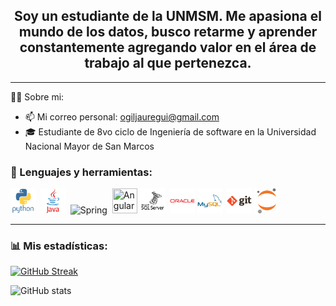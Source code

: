 <div id="header" align="center">
  <h2 align="center">Soy un estudiante de la UNMSM. Me apasiona el mundo de los datos, busco retarme y aprender constantemente agregando valor en el área de trabajo al que pertenezca.</h2>
</div>

---

👨‍💻 Sobre mi:
- 📫 Mi correo personal: ogiljauregui@gmail.com
- 🎓 Estudiante de 8vo ciclo de Ingeniería de software en la Universidad Nacional Mayor de San Marcos

<div align="left">
    <h3>🔨 Lenguajes y herramientas:</h3>
    <div>
        <img src="https://github.com/devicons/devicon/blob/master/icons/python/python-original-wordmark.svg" title="Python" alt="Python" width="40" height="40"/>&nbsp;
        <img src="https://github.com/devicons/devicon/blob/master/icons/java/java-original-wordmark.svg" title="Java" alt="Java" width="40" height="40"/>&nbsp;
        <img src="https://repository-images.githubusercontent.com/304608186/0b06d300-5dc1-11eb-9a33-97a745c89ceb" title="Srping" alt="Spring" width="40" height="40"/>&nbsp;
      <img src="https://github.com/yurijserrano/Github-Profile-Readme-Logos/blob/master/frameworks/angular.svg" title="Angular" **alt="Angular" width="40" height="40"/>
        <img src="https://github.com/devicons/devicon/blob/master/icons/microsoftsqlserver/microsoftsqlserver-plain-wordmark.svg" title="sql-server" alt="sql-server" width="40" height="40"/>&nbsp;
        <img src="https://github.com/devicons/devicon/blob/master/icons/oracle/oracle-original.svg" title="Oracle" **alt="Oracle" width="40" height="40"/>
        <img src="https://github.com/devicons/devicon/blob/master/icons/mysql/mysql-original-wordmark.svg" title="MySQL"  alt="MySQL" width="40" height="40"/>&nbsp;
        <img src="https://github.com/devicons/devicon/blob/master/icons/git/git-original-wordmark.svg" title="Git" **alt="Git" width="40" height="40"/>
        <img src="https://github.com/devicons/devicon/blob/master/icons/jupyter/jupyter-original.svg" title="Jupyter" **alt="Jupyter" width="40" height="40"/>
      </div>
</div>

---


### 📊 Mis estadísticas:

[![GitHub Streak](http://github-readme-streak-stats.herokuapp.com?user=orlando2400&theme=onedark)](https://git.io/streak-stats)

![GitHub stats](https://github-readme-stats.vercel.app/api?username=orlando2400&show_icons=true&theme=radical)
